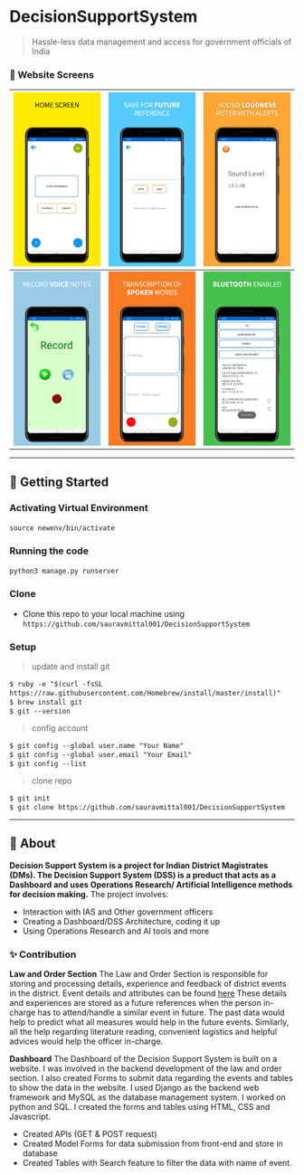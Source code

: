 # DecisionSupportSystem

> Hassle-less data management and access for government officials of India

### 🌟 Website Screens

|  ![alt text](https://github.com/sauravmittal001/VoxCo/blob/master/img/screenshot1.jpeg)  |  ![alt text](https://github.com/sauravmittal001/VoxCo/blob/master/img/screenshot2.jpeg)  |  ![alt text](https://github.com/sauravmittal001/VoxCo/blob/master/img/screenshot3.jpeg)  |
| ----------- | ----------- | ----------- |
| ![alt text](https://github.com/sauravmittal001/VoxCo/blob/master/img/screenshot4.jpeg) | ![alt text](https://github.com/sauravmittal001/VoxCo/blob/master/img/screenshot5.jpeg) | ![alt text](https://github.com/sauravmittal001/VoxCo/blob/master/img/screenshot6.jpeg) |

---

## 🚀 Getting Started

### Activating Virtual Environment 
`source newenv/bin/activate`

### Running the code 
`python3 manage.py runserver`

### Clone

- Clone this repo to your local machine using `https://github.com/sauravmittal001/DecisionSupportSystem`

### Setup

> update and install git

```shell
$ ruby -e "$(curl -fsSL https://raw.githubusercontent.com/Homebrew/install/master/install)"
$ brew install git
$ git --version
```

> config account

```shell
$ git config --global user.name "Your Name"
$ git config --global user.email "Your Email"
$ git config --list
```

> clone repo

```shell
$ git init
$ git clone https://github.com/sauravmittal001/DecisionSupportSystem
```

---
## 📃 About

 **Decision Support System is a project for Indian District Magistrates (DMs). The Decision Support System (DSS) is a product that acts as a Dashboard and uses Operations Research/ Artificial Intelligence methods for decision making.**
 The project involves:
- Interaction with IAS and Other government officers
- Creating a Dashboard/DSS Architecture, coding it up
- Using Operations Research and AI tools and more

### ✨ Contribution

**Law and Order Section**
The Law and Order Section is responsible for storing and processing details, experience and feedback of district events in the district. Event details and attributes can be found [here](https://github.com/sauravmittal001/DecisionSupportSystem/blob/master/DSS_Law_and_Order_Attributes.pdf)
These details and experiences are stored as a future references when the person in-charge has to attend/handle a similar event in future. The past data would help to predict what all measures would help in the future events.
Similarly, all the help regarding literature reading, convenient logistics and helpful advices would help the officer in-charge.

**Dashboard**
The Dashboard of the Decision Support System is built on a website. I was involved in the backend development of the law and order section. I also created Forms to submit data regarding the events and tables to show the data in the website.
I used Django as the backend web framework and MySQL as the database management system. I worked on python and SQL. I created the forms and tables using HTML, CSS and Javascript.
- Created APIs (GET & POST request)
- Created Model Forms for data submission from front-end and store in database
- Created Tables with Search feature to filter the data with name of event.
